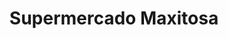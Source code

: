 ---
title: "Supermercado Maxitosa"
url: /ciudad-guayana-puerto-ordaz/supermercado-maxitosa/
shop: Supermarkt
---